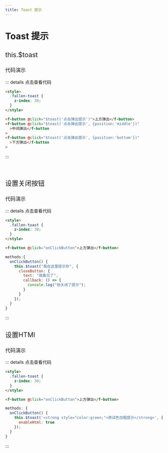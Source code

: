 ```yaml
---
title: Toast 提示
---
```


# Toast 提示

<h2 style="font-weight:normal">this.$toast</h2>

<ClientOnly>

<toast-demos></toast-demos>

</ClientOnly>

<h3 style="font-weight:normal">代码演示</h3>

::: details 点击查看代码

```html
<style>
  .fallen-toast {
    z-index: 30;
  }
</style>

<f-button @click="$toast('点击弹出提示')">上方弹出</f-button>
<f-button @click="$toast('点击弹出提示', {position:'middle'})"
  >中间弹出</f-button
>
<f-button @click="$toast('点击弹出提示', {position:'bottom'})"
  >下方弹出</f-button
>
```

:::

<br/>

<h2 style="font-weight:normal">设置关闭按钮</h2>

<ClientOnly>

<toast-close-demos></toast-close-demos>

</ClientOnly>

<h3 style="font-weight:normal">代码演示</h3>

::: details 点击查看代码

```html
<style>
  .fallen-toast {
    z-index: 30;
  }
</style>

<f-button @click="onClickButton">上方弹出</f-button>
```

```js
methods:{
  onClickButton() {
    this.$toast("我在这里提示你", {
      closeButton: {
        text: "我看见了",
        callback: () => {
          console.log("他关闭了提示");
        }
      }
    });
  }
}
```

:::
<br/>

<h2 style="font-weight:normal">设置HTMl</h2>

<ClientOnly>

<toast-html-demos></toast-html-demos>

</ClientOnly>

<h3 style="font-weight:normal">代码演示</h3>

::: details 点击查看代码

```html
<style>
  .fallen-toast {
    z-index: 30;
  }
</style>

<f-button @click="onClickButton">上方弹出</f-button>
```

```js
methods: {
  onClickButton() {
    this.$toast('<strong style="color:green;">原谅色加粗提示</strong>', {
      enableHtml: true
    });
  }
}
```

:::
